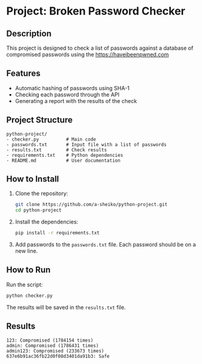 # Project: Broken Password Checker

## Description
This project is designed to check a list of passwords against a database of compromised passwords using the https://haveibeenpwned.com

## Features
- Automatic hashing of passwords using SHA-1
- Checking each password through the API
- Generating a report with the results of the check

## Project Structure
```
python-project/
- checker.py          # Main code
- passwords.txt       # Input file with a list of passwords
- results.txt         # Check results
- requirements.txt    # Python dependencies
- README.md           # User documentation
```

## How to Install

1. Clone the repository:
   ```bash
   git clone https://github.com/a-sheiko/python-project.git
   cd python-project
   ```

2. Install the dependencies:
   ```bash
   pip install -r requirements.txt
   ```

3. Add passwords to the `passwords.txt` file. Each password should be on a new line.

## How to Run

Run the script:
```bash
python checker.py
```

The results will be saved in the `results.txt` file.

## Results 
```
123: Compromised (1784154 times)
admin: Compromised (1786431 times)
admin123: Compromised (233673 times)
637e6b91ac36fb22d0f08d3401da91b3: Safe
```


